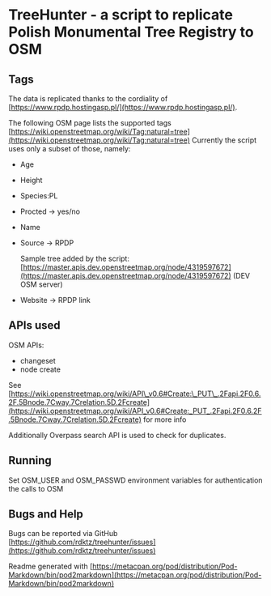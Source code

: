 # TreeHunter - a script to replicate Polish Monumental Tree Registry to OSM 

## Tags

The data is replicated thanks to the cordiality of [https://www.rpdp.hostingasp.pl/](https://www.rpdp.hostingasp.pl/).

The following OSM page lists the supported tags [https://wiki.openstreetmap.org/wiki/Tag:natural=tree](https://wiki.openstreetmap.org/wiki/Tag:natural=tree)
Currently the script uses only a subset of those, namely:

- Age
- Height
- Species:PL
- Procted -> yes/no
- Name
- Source -> RPDP

    Sample tree added by the script: [https://master.apis.dev.openstreetmap.org/node/4319597672](https://master.apis.dev.openstreetmap.org/node/4319597672) (DEV OSM server)

- Website -> RPDP link

## APIs used

OSM APIs:

- changeset
- node create

See [https://wiki.openstreetmap.org/wiki/API\_v0.6#Create:\_PUT\_.2Fapi.2F0.6.2F.5Bnode.7Cway.7Crelation.5D.2Fcreate](https://wiki.openstreetmap.org/wiki/API_v0.6#Create:_PUT_.2Fapi.2F0.6.2F.5Bnode.7Cway.7Crelation.5D.2Fcreate) for more info

Additionally Overpass search API is used to check for duplicates.

## Running

Set OSM\_USER and OSM\_PASSWD environment variables for authentication the calls to OSM

## Bugs and Help

Bugs can be reported via GitHub [https://github.com/rdktz/treehunter/issues](https://github.com/rdktz/treehunter/issues)

Readme generated with [https://metacpan.org/pod/distribution/Pod-Markdown/bin/pod2markdown](https://metacpan.org/pod/distribution/Pod-Markdown/bin/pod2markdown) 
